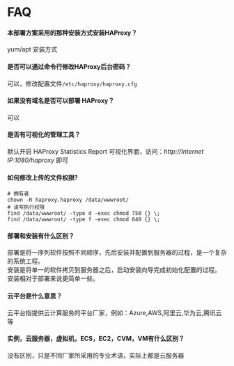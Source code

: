 # FAQ

#### 本部署方案采用的那种安装方式安装HAProxy？

yum/apt 安装方式

#### 是否可以通过命令行修改HAProxy后台密码？

可以，修改配置文件`/etc/haproxy/haproxy.cfg`

#### 如果没有域名是否可以部署 HAProxy？

可以

#### 是否有可视化的管理工具？

默认开启 HAProxy Statistics Report 可视化界面，访问：*http://Internet IP:1080/haproxy* 即可

#### 如何修改上传的文件权限?

```shell
# 拥有者
chown -R haproxy.haproxy /data/wwwroot/
# 读写执行权限
find /data/wwwroot/ -type d -exec chmod 750 {} \;
find /data/wwwroot/ -type f -exec chmod 640 {} \;
```

#### 部署和安装有什么区别？

部署是将一序列软件按照不同顺序，先后安装并配置到服务器的过程，是一个复杂的系统工程。  
安装是将单一的软件拷贝到服务器之后，启动安装向导完成初始化配置的过程。  
安装相对于部署来说更简单一些。 

#### 云平台是什么意思？

云平台指提供云计算服务的平台厂家，例如：Azure,AWS,阿里云,华为云,腾讯云等

#### 实例，云服务器，虚拟机，ECS，EC2，CVM，VM有什么区别？

没有区别，只是不同厂家所采用的专业术语，实际上都是云服务器